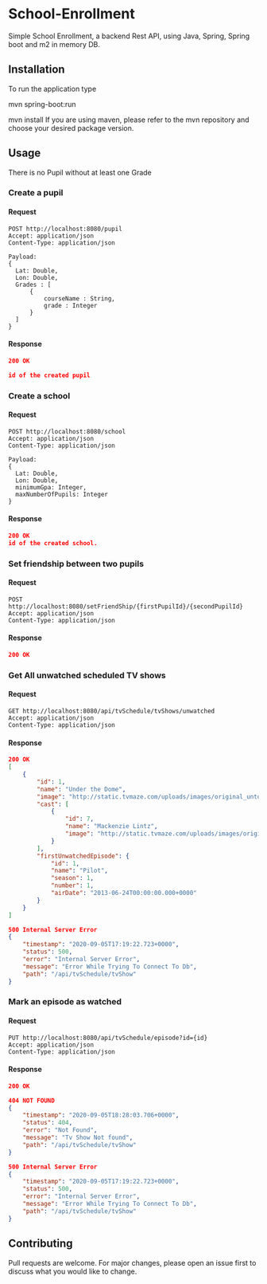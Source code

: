 # School-Enrollment

Simple School Enrollment, a backend Rest API, using Java, Spring, Spring boot and m2 in memory DB.

## Installation

To run the application type

mvn spring-boot:run


mvn install
If you are using maven, please refer to the mvn repository and choose your desired package version.

## Usage
There is no Pupil without at least one Grade

### Create a pupil
#### Request


```
POST http://localhost:8080/pupil
Accept: application/json
Content-Type: application/json

Payload:
{
  Lat: Double,
  Lon: Double,
  Grades : [
      {
          courseName : String,
          grade : Integer
      }
  ]
}
```



#### Response

```json
200 OK

id of the created pupil

```







### Create a school
#### Request


```
POST http://localhost:8080/school
Accept: application/json
Content-Type: application/json

Payload:
{
  Lat: Double,
  Lon: Double,
  minimumGpa: Integer,
  maxNumberOfPupils: Integer
}
```

#### Response

```json
200 OK
id of the created school.
```



### Set friendship between two pupils
#### Request

```
POST http://localhost:8080/setFriendShip/{firstPupilId}/{secondPupilId}
Accept: application/json
Content-Type: application/json
```

#### Response

```json
200 OK

```

### Get All unwatched scheduled TV shows
#### Request

```
GET http://localhost:8080/api/tvSchedule/tvShows/unwatched
Accept: application/json
Content-Type: application/json
```

#### Response

```json
200 OK
[
    {
        "id": 1,
        "name": "Under the Dome",
        "image": "http://static.tvmaze.com/uploads/images/original_untouched/81/202627.jpg",
        "cast": [
            {
                "id": 7,
                "name": "Mackenzie Lintz",
                "image": "http://static.tvmaze.com/uploads/images/original_untouched/3/7816.jpg"
            }
        ],
        "firstUnwatchedEpisode": {
            "id": 1,
            "name": "Pilot",
            "season": 1,
            "number": 1,
            "airDate": "2013-06-24T00:00:00.000+0000"
        }
    }
]
```
```json
500 Internal Server Error
{
    "timestamp": "2020-09-05T17:19:22.723+0000",
    "status": 500,
    "error": "Internal Server Error",
    "message": "Error While Trying To Connect To Db",
    "path": "/api/tvSchedule/tvShow"
}
```
### Mark an episode as watched
#### Request

```
PUT http://localhost:8080/api/tvSchedule/episode?id={id}
Accept: application/json
Content-Type: application/json
```

#### Response

```json
200 OK
```
```json
404 NOT FOUND
{
    "timestamp": "2020-09-05T18:28:03.706+0000",
    "status": 404,
    "error": "Not Found",
    "message": "Tv Show Not found",
    "path": "/api/tvSchedule/tvShow"
}
```
```json
500 Internal Server Error
{
    "timestamp": "2020-09-05T17:19:22.723+0000",
    "status": 500,
    "error": "Internal Server Error",
    "message": "Error While Trying To Connect To Db",
    "path": "/api/tvSchedule/tvShow"
}
```

## Contributing
Pull requests are welcome. For major changes, please open an issue first to discuss what you would like to change.




